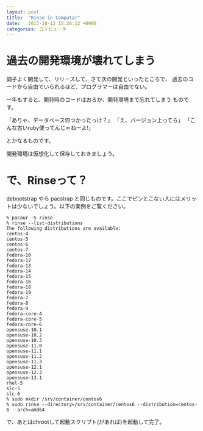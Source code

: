 ```yaml
---
layout: post
title:  "Rinse in Computar"
date:   2017-10-12 15:26:12 +0900
categories: コンピュータ
---
```


# 過去の開発環境が壊れてしまう

調子よく開発して、リリースして、さて次の開発といったところで、
過去のコードから自由でいられるほど、プログラマーは自由でない。

一年もすると、開発時のコードはおろか、開発環境まで忘れてしまう
ものです。

「ありゃ、データベース何つかったっけ？」
「え、バージョン上ってら」
「こんな古いruby使ってんじゃねーよ!」

とかなるものです。

開発環境は仮想化して保存しておきましょう。

# で、Rinseって？

debootstrap やら pacstrap と同じものです。ここでピンとこない人にはメリットは少ないでしょう。以下の実例をご覧ください。

    % pacaur -S rinse
    % rinse --list-distributions
    The following distributions are available:
    centos-4
    centos-5
    centos-6
    centos-7
    fedora-10
    fedora-12
    fedora-13
    fedora-14
    fedora-15
    fedora-16
    fedora-18
    fedora-19
    fedora-7
    fedora-8
    fedora-9
    fedora-core-4
    fedora-core-5
    fedora-core-6
    opensuse-10.1
    opensuse-10.2
    opensuse-10.3
    opensuse-11.0
    opensuse-11.1
    opensuse-11.2
    opensuse-11.3
    opensuse-12.1
    opensuse-12.3
    opensuse-13.1
    rhel-5
    slc-5
    slc-6
    % sudo mkdir /srv/container/centos6
    % sudo rinse --directory=/srv/container/centos6 --distribution=centos-6 --arch=amd64

で、あとはchrootして起動スクリプト(があれば)を起動して完了。
